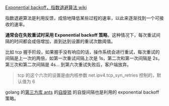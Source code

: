 [Exponential backoff，指数退避算法 wiki](https://en.wikipedia.org/wiki/Exponential_backoff#CITEREFTanenbaumWetherall2010)

指数退避算法是利用反馈，成倍地降低某些过程的速率，以此来逐渐找到一个可接收的速率。

**通常会在失败重试时采用 Exponential backoff 策略**，这种情况下，每次重试间隔的时间都会成倍增加，直到达到设置的重试次数阈值。

比如 tcp 握手阶段，如果握手没有响应的话，操作系统会进行重试，每次重试的间隔是上一次的两倍，如第一次重试间隔上次是 1s，第二次和第一次间隔是 2s，第三次和第二次间隔是 4s... 到第六次重试失败后，客户端放弃。

> tcp 的这个六次的设置是由内核参数 net.ipv4.tcp_syn_retries 控制的，默认值为 6

golang 的[第三方库 ants](https://github.com/panjf2000/ants) 的[自旋锁](https://github.com/panjf2000/ants/blob/master/internal/spinlock.go) 的自旋间隔也是利用的 exponential backoff 策略。